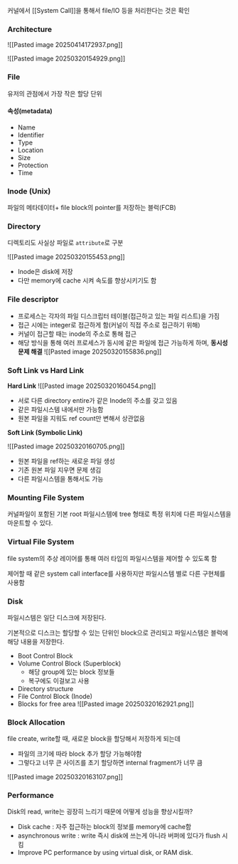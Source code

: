 커널에서 [[System Call]]을 통해서 file/IO 등을 처리한다는 것은 확인

### Architecture
![[Pasted image 20250414172937.png]]

![[Pasted image 20250320154929.png]]

### File
유저의 관점에서 가장 작은 할당 단위

#### 속성(metadata)
- Name
- Identifier
- Type
- Location
- Size
- Protection
- Time


### Inode (Unix)
파일의 메타데이터+ file block의 pointer를 저장하는 블럭(FCB) 




### Directory
디렉토리도 사실상 파일로 `attribute`로 구분

![[Pasted image 20250320155453.png]]

- Inode은 disk에 저장
- 다만 memory에 cache 시켜 속도를 향상시키기도 함


### File descriptor

- 프로세스는 각자의 파일 디스크립터 테이블(접근하고 있는 파일 리스트)을 가짐
- 접근 시에는 integer로 접근하게 함(커널이 직접 주소로 접근하기 위해)
- 커널이 접근할 때는 inode의 주소로 통해 접근
- 해당 방식을 통해 여러 프로세스가 동시에 같은 파일에 접근 가능하게 하며, **동시성 문제 해결**
![[Pasted image 20250320155836.png]]

### Soft Link vs Hard Link

**Hard Link**
![[Pasted image 20250320160454.png]]

- 서로 다른 directory entire가 같은 Inode의 주소를 갖고 있음
- 같은 파일시스템 내에서만 가능함
- 원본 파일을 지워도 ref count만 변해서 상관없음

**Soft Link (Symbolic Link)**

![[Pasted image 20250320160705.png]]

- 원본 파일을 ref하는 새로운 파일 생성
- 기존 원본 파일 지우면 문제 생김
- 다른 파일시스템을 통해서도 가능

### Mounting File System 
커널파일이 포함된 기본 root 파일시스템에 tree 형태로 특정 위치에 다른 파일시스템을 마운트할 수 있다.


### Virtual File System
file system의 추상 레이어를 통해 여러 타입의 파일시스템을 제어할 수 있도록 함

제어할 때 같은 system call interface를 사용하지만 파일시스템 별로 다른 구현체를 사용함

### Disk
파일시스템은 일단 디스크에 저장된다.

기본적으로 디스크는 할당할 수 있는 단위인 block으로 관리되고 파일시스템은 블럭에 해당 내용을 저장한다.

- Boot Control Block
- Volume Control Block (Superblock)
	- 해당 group에 있는 block 정보들
	- 복구에도 이걸보고 사용
- Directory structure
- File Control Block (Inode)
- Blocks for free area
![[Pasted image 20250320162921.png]]
### Block Allocation

file create, write할 때, 새로운 block을 할당해서 저장하게 되는데 

- 파일의 크기에 따라 block 추가 할당 가능해야함
- 그렇다고 너무 큰 사이즈를 초기 할당하면 internal fragment가 너무 큼

![[Pasted image 20250320163107.png]]


### Performance

Disk의 read, write는 굉장히 느리기 때문에 어떻게 성능을 향상시킬까?

- Disk cache : 자주 접근하는 block의 정보를 memory에 cache함
- asynchronous write : write 즉시 disk에 쓰는게 아니라 버퍼에 있다가 flush 시킴
- Improve PC performance by using virtual disk, or RAM disk.
